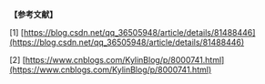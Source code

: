 **【参考文献】**

\[1\] [https://blog.csdn.net/qq_36505948/article/details/81488446](https://blog.csdn.net/qq_36505948/article/details/81488446)

\[2] [https://www.cnblogs.com/KylinBlog/p/8000741.html](https://www.cnblogs.com/KylinBlog/p/8000741.html)